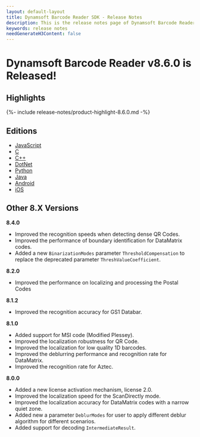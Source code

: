 ```yaml
---
layout: default-layout
title: Dynamsoft Barcode Reader SDK - Release Notes
description: This is the release notes page of Dynamsoft Barcode Reader.
keywords: release notes
needGenerateH3Content: false
---
```


# Dynamsoft Barcode Reader v8.6.0 is Released!

## Highlights

{%- include release-notes/product-highlight-8.6.0.md -%}

## Editions

- [JavaScript](../programming/javascript/release-notes/js-8.md#860-08312021)
- [C](../programming/c/release-notes/c-8.md#86-07152021)
- [C++](../programming/cplusplus/release-notes/cpp-8.md#86-07152021)
- [DotNet](../programming/dotnet/release-notes/dotnet-8.md#86-07152021)
- [Python](../programming/python/release-notes/python-8.md#86-07152021)
- [Java](../programming/java/release-notes/java-8.md#86-07152021)
- [Android](../programming/android/release-notes/android-8.md#86-07152021)
- [iOS](../programming/objectivec-swift/release-notes/ios-8.md#86-07152021)

## Other 8.X Versions

**8.4.0**

- Improved the recognition speeds when detecting dense QR Codes.
- Improved the performance of boundary identification for DataMatrix codes.
- Added a new `BinarizationModes` parameter `ThresholdCompensation` to replace the deprecated parameter `ThreshValueCoefficient`.

**8.2.0**

- Improved the performance on localizing and processing the Postal Codes

**8.1.2**

- Improved the recognition accuracy for GS1 Databar.

**8.1.0**

- Added support for MSI code (Modified Plessey).
- Improved the localization robustness for QR Code.
- Improved the localization for low quality 1D barcodes.
- Improved the deblurring performance and recognition rate for DataMatrix.
- Improved the recognition rate for Aztec.

**8.0.0**

- Added a new license activation mechanism, license 2.0.
- Improved the localization speed for the ScanDirectly mode.
- Improved the localization accuracy for DataMatrix codes with a narrow quiet zone.
- Added new a parameter `DeblurModes` for user to apply different deblur algorithm for different scenarios.
- Added support for decoding `IntermediateResult`.
